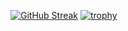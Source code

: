 [![GitHub Streak](http://github-readme-streak-stats.herokuapp.com?user=vanling&theme=dark)](https://git.io/streak-stats)
[![trophy](https://github-profile-trophy.vercel.app/?username=vanling&theme=onedark)](https://github.com/ryo-ma/github-profile-trophy)
 
